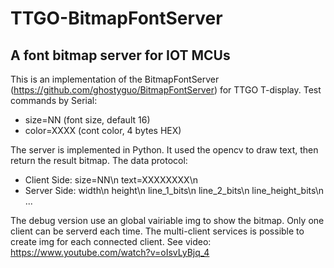 # TTGO-BitmapFontServer
## A font bitmap server for IOT MCUs
This is an implementation of the BitmapFontServer (https://github.com/ghostyguo/BitmapFontServer) for TTGO T-display. 
Test commands by Serial:
- size=NN (font size, default 16)
- color=XXXX (cont color, 4 bytes HEX)

The server is implemented in Python. It used the opencv to draw text, then return the result bitmap. The data protocol:
- Client Side: 
size=NN\n
text=XXXXXXXX\n
- Server Side: 
width\n
height\n
line_1_bits\n
line_2_bits\n
line_height_bits\n
...

The debug version use an global vairiable img to show the bitmap. Only one client can be serverd each time. The multi-client services is possible to create img for each connected client.
See video: https://www.youtube.com/watch?v=oIsvLyBjq_4